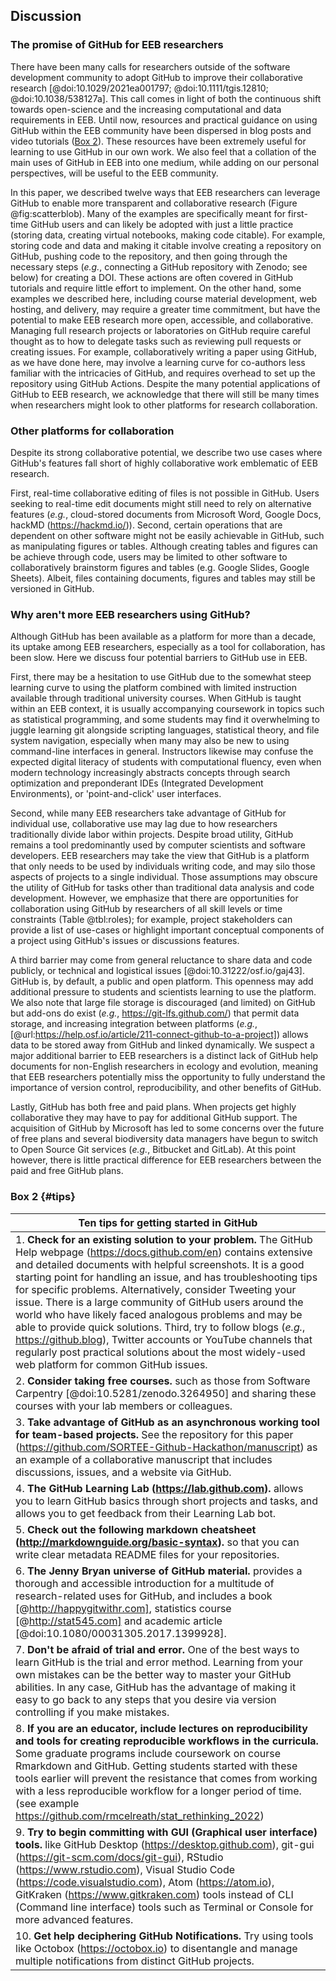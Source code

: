 ## Discussion
<!--*Contributors to this section: Rob, Brandon*-->

### The promise of GitHub for EEB researchers

There have been many calls for researchers outside of the software development community to adopt GitHub to improve their collaborative research [@doi:10.1029/2021ea001797; @doi:10.1111/tgis.12810; @doi:10.1038/538127a].
This call comes in light of both the continuous shift towards open-science and the increasing computational and data requirements in EEB.
Until now, resources and practical guidance on using GitHub within the EEB community have been dispersed in blog posts and video tutorials ([Box 2](#tips)).
These resources have been extremely useful for learning to use GitHub in our own work.
We also feel that a collation of the main uses of GitHub in EEB into one medium, while adding on our personal perspectives, will be useful to the EEB community.

In this paper, we described twelve ways that EEB researchers can leverage GitHub to enable more transparent and collaborative research (Figure @fig:scatterblob).
Many of the examples are specifically meant for first-time GitHub users and can likely be adopted with just a little practice (storing data, creating virtual notebooks, making code citable).
For example, storing code and data and making it citable involve creating a repository on GitHub, pushing code to the repository, and then going through the necessary steps (_e.g._, connecting a GitHub repository with Zenodo; see below) for creating a DOI.
These actions are often covered in GitHub tutorials and require little effort to implement.
On the other hand, some examples we described here, including course material development, web hosting, and delivery, may require a greater time commitment, but have the potential to make EEB research more open, accessible, and collaborative.
Managing full research projects or laboratories on GitHub require careful thought as to how to delegate tasks such as reviewing pull requests or creating issues.
For example, collaboratively writing a paper using GitHub, as we have done here, may involve a learning curve for co-authors less familiar with the intricacies of GitHub, and requires overhead to set up the repository using GitHub Actions.
Despite the many potential applications of GitHub to EEB research, we acknowledge that there will still be many times when researchers might look to other platforms for research collaboration.

### Other platforms for collaboration

<!--*Contributors to this section: Rob*-->

Despite its strong collaborative potential, we describe two use cases where GitHub's features fall short of highly collaborative work emblematic of EEB research.

First, real-time collaborative editing of files is not possible in GitHub.
Users seeking to real-time edit documents might still need to rely on alternative features (_e.g._, cloud-stored documents from Microsoft Word, Google Docs, hackMD (<https://hackmd.io/>)).
Second, certain operations that are dependent on other software might not be easily achievable in GitHub, such as manipulating figures or tables.
Although creating tables and figures can be achieve through code, users may be limited to other software to collaboratively brainstorm figures and tables (e.g. Google Slides, Google Sheets).
Albeit, files containing documents, figures and tables may still be versioned in GitHub.

### Why aren't more EEB researchers using GitHub?

<!--*Contributors to this section: Saeed, Vivienne*-->

Although GitHub has been available as a platform for more than a decade, its uptake among EEB researchers, especially as a tool for collaboration, has been slow.
Here we discuss four potential barriers to GitHub use in EEB.

First, there may be a hesitation to use GitHub due to the somewhat steep learning curve to using the platform combined with limited instruction available through traditional university courses.
When GitHub is taught within an EEB context, it is usually accompanying coursework in topics such as statistical programming, and some students may find it overwhelming to juggle learning git alongside scripting languages, statistical theory, and file system navigation, especially when many may also be new to using command-line interfaces in general.
Instructors likewise may confuse the expected digital literacy of students with computational fluency, even when modern technology increasingly abstracts concepts through search optimization and preponderant IDEs (Integrated Development Environments), or 'point-and-click' user interfaces.

Second, while many EEB researchers take advantage of GitHub for individual use, collaborative use may lag due to how researchers traditionally divide labor within projects.
Despite broad utility, GitHub remains a tool predominantly used by computer scientists and software developers. 
EEB researchers may take the view that GitHub is a platform that only needs to be used by individuals writing code, and may silo those aspects of projects to a single individual.
Those assumptions may obscure the utility of GitHub for tasks other than traditional data analysis and code development.
However, we emphasize that there are opportunities for collaboration using GitHub by researchers of all skill levels or time constraints (Table @tbl:roles); for example, project stakeholders can provide a list of use-cases or highlight important conceptual components of a project using GitHub's issues or discussions features.

A third barrier may come from general reluctance to share data and code publicly, or technical and logistical issues [@doi:10.31222/osf.io/gaj43].
GitHub is, by default, a public and open platform. 
This openness may add additional pressure to students and scientists learning to use the platform.
We also note that large file storage is discouraged (and limited) on GitHub but add-ons do exist (_e.g._, <https://git-lfs.github.com/>) that permit data storage, and increasing integration between platforms (_e.g._, [@url:https://help.osf.io/article/211-connect-github-to-a-project]) allows data to be stored away from GitHub and linked dynamically.
We suspect a major additional barrier to EEB researchers is a distinct lack of GitHub help documents for non-English researchers in ecology and evolution, meaning that EEB researchers potentially miss the opportunity to fully understand the importance of version control, reproducibility, and other benefits of GitHub.

Lastly, GitHub has both free and paid plans.
When projects get highly collaborative they may have to pay for additional GitHub support.
The acquisition of GitHub by Microsoft has led to some concerns over the future of free plans and several biodiversity data managers have begun to switch to Open Source Git services (_e.g._, Bitbucket and GitLab).
At this point however, there is little practical difference for EEB researchers between the paid and free GitHub plans.

### Box 2 {#tips}

<!--*Contributors to this section: Ali, Emma*-->

| Ten tips for getting started in GitHub |
|------------------------------------------------------------------------|
| 1. **Check for an existing solution to your problem.** The GitHub Help webpage (<https://docs.github.com/en>) contains extensive and detailed documents with helpful screenshots. It is a good starting point for handling an issue, and has troubleshooting tips for specific problems. Alternatively, consider Tweeting your issue. There is a large community of GitHub users around the world who have likely faced analogous problems and may be able to provide quick solutions. Third, try to follow blogs (_e.g._, <https://github.blog>), Twitter accounts or YouTube channels that regularly post practical solutions about the most widely-used web platform for common GitHub issues. |
| 2. **Consider taking free courses.** such as those from Software Carpentry [@doi:10.5281/zenodo.3264950] and sharing these courses with your lab members or colleagues. |
| 3. **Take advantage of GitHub as an asynchronous working tool for team-based projects.** See the repository for this paper (<https://github.com/SORTEE-Github-Hackathon/manuscript>) as an example of a collaborative manuscript that includes discussions, issues, and a website via GitHub. |
| 4. **The GitHub Learning Lab (<https://lab.github.com>).** allows you to learn GitHub basics through short projects and tasks, and allows you to get feedback from their Learning Lab bot. |
| 5. **Check out the following markdown cheatsheet (<http://markdownguide.org/basic-syntax>).** so that you can write clear metadata README files for your repositories. |
| 6. **The Jenny Bryan universe of GitHub material.** provides a thorough and accessible introduction for a multitude of research-related uses for GitHub, and includes a book [@http://happygitwithr.com], statistics course [@http://stat545.com] and academic article [@doi:10.1080/00031305.2017.1399928]. |
| 7. **Don't be afraid of trial and error.** One of the best ways to learn GitHub is the trial and error method. Learning from your own mistakes can be the better way to master your GitHub abilities. In any case, GitHub has the advantage of making it easy to go back to any steps that you desire via version controlling if you make mistakes. |
| 8. **If you are an educator, include lectures on reproducibility and tools for creating reproducible workflows in the curricula.** Some graduate programs include coursework on course Rmarkdown and GitHub. Getting students started with these tools earlier will prevent the resistance that comes from working with a less reproducible workflow for a longer period of time. (see example <https://github.com/rmcelreath/stat_rethinking_2022>) |
| 9. **Try to begin committing with GUI (Graphical user interface) tools.** like GitHub Desktop (<https://desktop.github.com>), git-gui (<https://git-scm.com/docs/git-gui>), RStudio (<https://www.rstudio.com>), Visual Studio Code (<https://code.visualstudio.com>), Atom (<https://atom.io>), GitKraken (<https://www.gitkraken.com>) tools instead of CLI (Command line interface) tools such as Terminal or Console for more advanced features.
| 10. **Get help deciphering GitHub Notifications.** Try using tools like Octobox (<https://octobox.io>) to disentangle and manage multiple notifications from distinct GitHub projects. |
